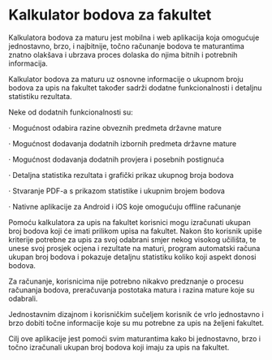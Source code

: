 # Kalkulator bodova za fakultet

Kalkulatora bodova za maturu jest mobilna i web aplikacija koja omogućuje jednostavno, brzo, i najbitnije, točno računanje bodova te maturantima znatno olakšava i ubrzava proces dolaska do njima bitnih i potrebnih informacija.

Kalkulator bodova za maturu uz osnovne informacije o ukupnom broju bodova za upis na fakultet također sadrži dodatne funkcionalnosti i detaljnu statistiku rezultata.

Neke od dodatnih funkcionalnosti su:

·      Mogućnost odabira razine obveznih predmeta državne mature

·      Mogućnost dodavanja dodatnih izbornih predmeta državne mature

·      Mogućnost dodavanja dodatnih provjera i posebnih postignuća

·      Detaljna statistika rezultata i grafički prikaz ukupnog broja bodova

·      Stvaranje PDF-a s prikazom statistike i ukupnim brojem bodova

·      Nativne aplikacije za Android i iOS koje omogućuju offline računanje

Pomoću kalkulatora za upis na fakultet korisnici mogu izračunati ukupan broj bodova koji će imati prilikom upisa na fakultet. Nakon što korisnik upiše kriterije potrebne za upis za svoj odabrani smjer nekog visokog učilišta, te unese svoj prosjek ocjena i rezultate na maturi, program automatski računa ukupan broj bodova i pokazuje detaljnu statistiku koliko koji aspekt donosi bodova.

Za računanje, korisnicima nije potrebno nikakvo predznanje o procesu računanja bodova, preračuvanja postotaka matura i razina mature koje su odabrali.

Jednostavnim dizajnom i korisničkim sučeljem korisnik će vrlo jednostavno i brzo dobiti točne informacije koje su mu potrebne za upis na željeni fakultet.

Cilj ove aplikacije jest pomoći svim maturantima kako bi jednostavno, brzo i točno izračunali ukupan broj bodova koji imaju za upis na fakultet.
